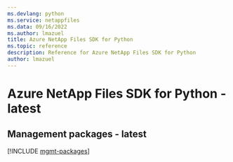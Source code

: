 ```yaml
---
ms.devlang: python
ms.service: netappfiles
ms.data: 09/16/2022
ms.author: lmazuel
title: Azure NetApp Files SDK for Python
ms.topic: reference
description: Reference for Azure NetApp Files SDK for Python
author: lmazuel
---
```

# Azure NetApp Files SDK for Python - latest

## Management packages - latest
[!INCLUDE [mgmt-packages](netapp-files-mgmt-index.md)]